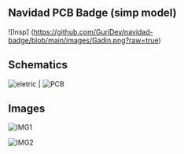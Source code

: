 ## Navidad PCB Badge (simp model) ##

![Insp] (https://github.com/GuriDev/navidad-badge/blob/main/images/Gadin.png?raw=true)

## Schematics ##
![eletric](https://github.com/GuriDev/navidad-badge/blob/main/images/Schematic.png?raw=true) | ![PCB](https://github.com/GuriDev/navidad-badge/blob/main/images/S.png?raw=true)

## Images ##
![IMG1](https://github.com/GuriDev/navidad-badge/blob/main/images/Gado.png?raw=true)

![IMG2](https://github.com/GuriDev/navidad-badge/blob/main/images/GadoTr%C3%A1s.png?raw=true)
